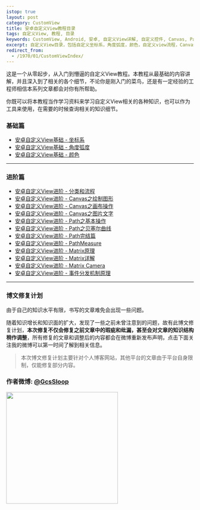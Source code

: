 ```yaml
---
istop: true
layout: post
category: CustomView
title: 安卓自定义View教程目录
tags: 自定义View, 教程, 目录
keywords: CustomView, Android, 安卓, 自定义View详解, 自定义控件, Canvas, Path, 贝塞尔曲线, PathMeasure, Matrix, 教程
excerpt: 自定义View目录，包括自定义坐标系，角度弧度，颜色，自定义view流程，Canvas，Path，PathMeasure，贝塞尔曲线，Matrix，2D绘图等相关内容。
redirect_from:
  - /1970/01/CustomViewIndex/
---
```


这是一个从零起步，从入门到懵逼的自定义View教程。本教程从最基础的内容讲解，并且深入到了相关的各个细节，不论你是刚入门的菜鸟，还是有一定经验的工程师相信本系列文章都会对你有所帮助。

你既可以将本教程当作学习资料来学习自定义View相关的各种知识，也可以作为工具来使用，在需要的时候查询相关的知识细节。


### 基础篇

* [安卓自定义View基础 - 坐标系](http://www.gcssloop.com/customview/CoordinateSystem/)
* [安卓自定义View基础 - 角度弧度](http://www.gcssloop.com/customview/AngleAndRadian/)
* [安卓自定义View基础 - 颜色](http://www.gcssloop.com/customview/Color/)

*******

### 进阶篇

* [安卓自定义View进阶 - 分类和流程](http://www.gcssloop.com/customview/CustomViewProcess/)
* [安卓自定义View进阶 - Canvas之绘制图形](http://www.gcssloop.com/customview/Canvas_BasicGraphics/)
* [安卓自定义View进阶 - Canvas之画布操作](http://www.gcssloop.com/customview/Canvas_Convert/)
* [安卓自定义View进阶 - Canvas之图片文字](http://www.gcssloop.com/customview/Canvas_PictureText/)
* [安卓自定义View进阶 - Path之基本操作](http://www.gcssloop.com/customview/Path_Basic/)
* [安卓自定义View进阶 - Path之贝塞尔曲线](http://www.gcssloop.com/customview/Path_Bezier/)
* [安卓自定义View进阶 - Path完结篇](http://www.gcssloop.com/customview/Path_Over/)
* [安卓自定义View进阶 - PathMeasure](http://www.gcssloop.com/customview/Path_PathMeasure/)
* [安卓自定义View进阶 - Matrix原理](http://www.gcssloop.com/customview/Matrix_Basic/)
* [安卓自定义View进阶 - Matrix详解](http://www.gcssloop.com/customview/Matrix_Method/)
* [安卓自定义View进阶 - Matrix Camera](http://www.gcssloop.com/customview/matrix-3d-camera)
* [安卓自定义View进阶 - 事件分发机制原理](http://www.gcssloop.com/customview/dispatch-touchevent-theory)


*****

### 博文修复计划

由于自己的知识水平有限，书写的文章难免会出现一些问题。

随着知识增长和知识面的扩大，发现了一些之前未曾注意到的问题，故有此博文修复计划，**本次修复不仅会修复之前文章中的瑕疵和纰漏，甚至会对文章的知识结构稍作调整**，所有修复的文章和调整后的内容都会在微博重新发布声明，点击下面关注我的微博可以第一时间了解到相关信息。

> 本次博文修复计划主要针对个人博客网站，其他平台的文章由于平台自身限制，仅能修复部分内容。

### 作者微博: [@GcsSloop](http://weibo.com/GcsSloop)

<a href="http://www.gcssloop.com/info/about/" target="_blank"> <img src="http://ww4.sinaimg.cn/large/005Xtdi2gw1f1qn89ihu3j315o0dwwjc.jpg"  width="300" style="display:inline;"/> </a>